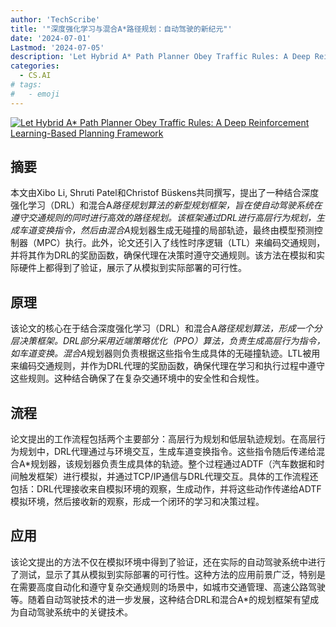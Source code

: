 ```yaml
---
author: 'TechScribe'
title: '"深度强化学习与混合A*路径规划：自动驾驶的新纪元"'
date: '2024-07-01'
Lastmod: '2024-07-05'
description: 'Let Hybrid A* Path Planner Obey Traffic Rules: A Deep Reinforcement Learning-Based Planning Framework'
categories:
  - CS.AI
# tags:
#   - emoji
---
```


[![Let Hybrid A* Path Planner Obey Traffic Rules: A Deep Reinforcement Learning-Based Planning Framework](https://arxiv-research-1301205113.cos.ap-guangzhou.myqcloud.com/images/2407.01216v1.pdf_0.jpg)](https://arxiv.org/abs/2407.01216v1)

## 摘要

本文由Xibo Li, Shruti Patel和Christof Büskens共同撰写，提出了一种结合深度强化学习（DRL）和混合A*路径规划算法的新型规划框架，旨在使自动驾驶系统在遵守交通规则的同时进行高效的路径规划。该框架通过DRL进行高层行为规划，生成车道变换指令，然后由混合A*规划器生成无碰撞的局部轨迹，最终由模型预测控制器（MPC）执行。此外，论文还引入了线性时序逻辑（LTL）来编码交通规则，并将其作为DRL的奖励函数，确保代理在决策时遵守交通规则。该方法在模拟和实际硬件上都得到了验证，展示了从模拟到实际部署的可行性。<!--more-->

## 原理

该论文的核心在于结合深度强化学习（DRL）和混合A*路径规划算法，形成一个分层决策框架。DRL部分采用近端策略优化（PPO）算法，负责生成高层行为指令，如车道变换。混合A*规划器则负责根据这些指令生成具体的无碰撞轨迹。LTL被用来编码交通规则，并作为DRL代理的奖励函数，确保代理在学习和执行过程中遵守这些规则。这种结合确保了在复杂交通环境中的安全性和合规性。

## 流程

论文提出的工作流程包括两个主要部分：高层行为规划和低层轨迹规划。在高层行为规划中，DRL代理通过与环境交互，生成车道变换指令。这些指令随后传递给混合A*规划器，该规划器负责生成具体的轨迹。整个过程通过ADTF（汽车数据和时间触发框架）进行模拟，并通过TCP/IP通信与DRL代理交互。具体的工作流程还包括：DRL代理接收来自模拟环境的观察，生成动作，并将这些动作传递给ADTF模拟环境，然后接收新的观察，形成一个闭环的学习和决策过程。

## 应用

该论文提出的方法不仅在模拟环境中得到了验证，还在实际的自动驾驶系统中进行了测试，显示了其从模拟到实际部署的可行性。这种方法的应用前景广泛，特别是在需要高度自动化和遵守复杂交通规则的场景中，如城市交通管理、高速公路驾驶等。随着自动驾驶技术的进一步发展，这种结合DRL和混合A*的规划框架有望成为自动驾驶系统中的关键技术。